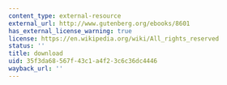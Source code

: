 ```yaml
---
content_type: external-resource
external_url: http://www.gutenberg.org/ebooks/8601
has_external_license_warning: true
license: https://en.wikipedia.org/wiki/All_rights_reserved
status: ''
title: download
uid: 35f3da68-567f-43c1-a4f2-3c6c36dc4446
wayback_url: ''
---
```

